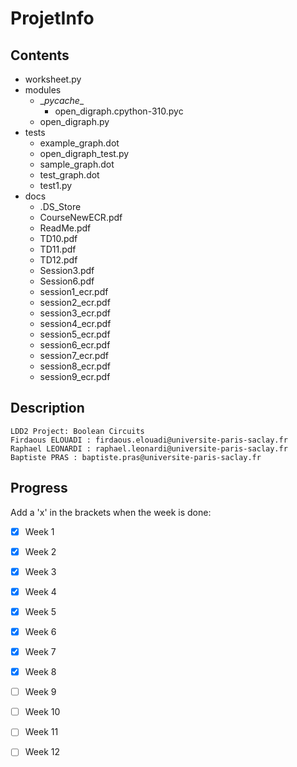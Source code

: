 # ProjetInfo


## Contents
- worksheet.py    
- modules  
    - \__pycache__  
        - open_digraph.cpython-310.pyc  
    - open_digraph.py  
- tests  
    - example_graph.dot
    - open_digraph_test.py  
    - sample_graph.dot
    - test_graph.dot
    - test1.py
- docs  
    - .DS_Store
    - CourseNewECR.pdf
    - ReadMe.pdf
    - TD10.pdf
    - TD11.pdf
    - TD12.pdf
    - Session3.pdf
    - Session6.pdf
    - session1_ecr.pdf
    - session2_ecr.pdf  
    - session3_ecr.pdf
    - session4_ecr.pdf
    - session5_ecr.pdf
    - session6_ecr.pdf
    - session7_ecr.pdf
    - session8_ecr.pdf
    - session9_ecr.pdf


## Description
    LDD2 Project: Boolean Circuits  
    Firdaous ELOUADI : firdaous.elouadi@universite-paris-saclay.fr
    Raphael LEONARDI : raphael.leonardi@universite-paris-saclay.fr
    Baptiste PRAS : baptiste.pras@universite-paris-saclay.fr


## Progress
Add a 'x' in the brackets when the week is done:
- [x] Week 1 
- [x] Week 2
- [x] Week 3
- [x] Week 4
- [x] Week 5
- [x] Week 6
- [x] Week 7
- [x] Week 8
- [ ] Week 9
- [ ] Week 10
- [ ] Week 11
- [ ] Week 12

